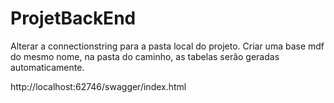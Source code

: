 # ProjetBackEnd

Alterar a connectionstring para a pasta local do projeto. Criar uma base mdf do mesmo nome, na pasta do caminho, as tabelas serão geradas automaticamente. 

http://localhost:62746/swagger/index.html
